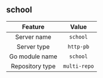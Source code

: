 ## school

| Feature             | Value          |
| :----------------: | :-----------: |
| Server name      |  `school`   |
| Server type        |  `http-pb`   |
| Go module name |  `school`  |
| Repository type   |  `multi-repo`  |

